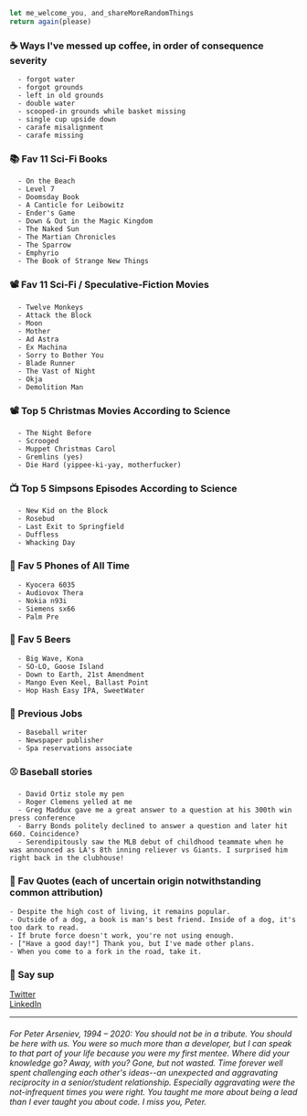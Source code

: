 ```javascript
let me_welcome_you, and_shareMoreRandomThings
return again(please)
```

### ☕ Ways I've messed up coffee, in order of consequence severity
```
  - forgot water
  - forgot grounds
  - left in old grounds
  - double water
  - scooped-in grounds while basket missing
  - single cup upside down
  - carafe misalignment
  - carafe missing
```

### 📚 Fav 11 Sci-Fi Books
```
  - On the Beach
  - Level 7
  - Doomsday Book
  - A Canticle for Leibowitz
  - Ender's Game
  - Down & Out in the Magic Kingdom
  - The Naked Sun
  - The Martian Chronicles
  - The Sparrow
  - Emphyrio
  - The Book of Strange New Things
```

### 📽️ Fav 11 Sci-Fi / Speculative-Fiction Movies
```
  - Twelve Monkeys
  - Attack the Block
  - Moon
  - Mother
  - Ad Astra
  - Ex Machina
  - Sorry to Bother You
  - Blade Runner
  - The Vast of Night
  - Okja
  - Demolition Man
```

### 📽️ Top 5 Christmas Movies According to Science
```
  - The Night Before
  - Scrooged
  - Muppet Christmas Carol
  - Gremlins (yes)
  - Die Hard (yippee-ki-yay, motherfucker)
```

### 📺 Top 5 Simpsons Episodes According to Science
```
  - New Kid on the Block
  - Rosebud
  - Last Exit to Springfield
  - Duffless
  - Whacking Day
```

### 📱 Fav 5 Phones of All Time
```
  - Kyocera 6035
  - Audiovox Thera
  - Nokia n93i
  - Siemens sx66
  - Palm Pre
```

### 🍺 Fav 5 Beers
```
  - Big Wave, Kona
  - SO-LO, Goose Island
  - Down to Earth, 21st Amendment
  - Mango Even Keel, Ballast Point
  - Hop Hash Easy IPA, SweetWater
```

### 💼 Previous Jobs
```
  - Baseball writer
  - Newspaper publisher
  - Spa reservations associate
```

### ⚾ Baseball stories
```
  - David Ortiz stole my pen
  - Roger Clemens yelled at me
  - Greg Maddux gave me a great answer to a question at his 300th win press conference
  - Barry Bonds politely declined to answer a question and later hit 660. Coincidence? 
  - Serendipitously saw the MLB debut of childhood teammate when he was announced as LA's 8th inning reliever vs Giants. I surprised him right back in the clubhouse!
```

### 💬 Fav Quotes (each of uncertain origin notwithstanding common attribution)
```
- Despite the high cost of living, it remains popular.
- Outside of a dog, a book is man's best friend. Inside of a dog, it's too dark to read.
- If brute force doesn't work, you're not using enough.
- ["Have a good day!"] Thank you, but I've made other plans.
- When you come to a fork in the road, take it.
```

### 👋 Say sup
  <a href="https://twitter.com/neanderthalian" target="_blank">Twitter</a>
  <br/>
  <a href="https://www.linkedin.com/in/jeremybatesdc/" target="_blank">LinkedIn</a>

---

###### For Peter Arseniev, 1994 – 2020: You should not be in a tribute. You should be here with us. You were so much more than a developer, but I can speak to that part of your life because you were my first mentee. Where did your knowledge go? Away, with you? Gone, but not wasted. Time forever well spent challenging each other's ideas--an unexpected and aggravating reciprocity in a senior/student relationship. Especially aggravating were the not-infrequent times you were right. You taught me more about being a lead than I ever taught you about code. I miss you, Peter.
